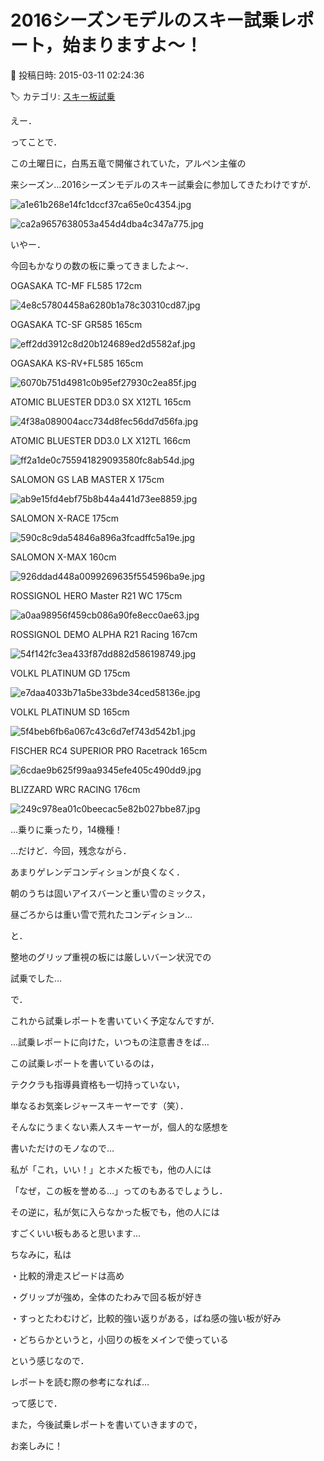 # 2016シーズンモデルのスキー試乗レポート，始まりますよ～！

📅 投稿日時: 2015-03-11 02:24:36

🏷️ カテゴリ: [スキー板試乗](c0bd8048615710cee890e403a36cc9a2b.md)

えー．


ってことで．


この土曜日に，白馬五竜で開催されていた，アルペン主催の


来シーズン…2016シーズンモデルのスキー試乗会に参加してきたわけですが．




![a1e61b268e14fc1dccf37ca65e0c4354.jpg](images/a1e61b268e14fc1dccf37ca65e0c4354.jpg)









![ca2a9657638053a454d4dba4c347a775.jpg](images/ca2a9657638053a454d4dba4c347a775.jpg)







いやー．


今回もかなりの数の板に乗ってきましたよ～．





OGASAKA TC-MF FL585 172cm




![4e8c57804458a6280b1a78c30310cd87.jpg](images/4e8c57804458a6280b1a78c30310cd87.jpg)







OGASAKA TC-SF GR585 165cm




![eff2dd3912c8d20b124689ed2d5582af.jpg](images/eff2dd3912c8d20b124689ed2d5582af.jpg)







OGASAKA KS-RV+FL585 165cm




![6070b751d4981c0b95ef27930c2ea85f.jpg](images/6070b751d4981c0b95ef27930c2ea85f.jpg)







ATOMIC BLUESTER DD3.0 SX X12TL 165cm




![4f38a089004acc734d8fec56dd7d56fa.jpg](images/4f38a089004acc734d8fec56dd7d56fa.jpg)







ATOMIC BLUESTER DD3.0 LX X12TL 166cm




![ff2a1de0c755941829093580fc8ab54d.jpg](images/ff2a1de0c755941829093580fc8ab54d.jpg)







SALOMON GS LAB MASTER X 175cm




![ab9e15fd4ebf75b8b44a441d73ee8859.jpg](images/ab9e15fd4ebf75b8b44a441d73ee8859.jpg)







SALOMON X-RACE 175cm




![590c8c9da54846a896a3fcadffc5a19e.jpg](images/590c8c9da54846a896a3fcadffc5a19e.jpg)







SALOMON X-MAX 160cm




![926ddad448a0099269635f554596ba9e.jpg](images/926ddad448a0099269635f554596ba9e.jpg)







ROSSIGNOL HERO Master R21 WC 175cm




![a0aa98956f459cb086a90fe8ecc0ae63.jpg](images/a0aa98956f459cb086a90fe8ecc0ae63.jpg)







ROSSIGNOL DEMO ALPHA R21 Racing 167cm




![54f142fc3ea433f87dd882d586198749.jpg](images/54f142fc3ea433f87dd882d586198749.jpg)







VOLKL PLATINUM GD 175cm




![e7daa4033b71a5be33bde34ced58136e.jpg](images/e7daa4033b71a5be33bde34ced58136e.jpg)







VOLKL PLATINUM SD 165cm




![5f4beb6fb6a067c43c6d7ef743d542b1.jpg](images/5f4beb6fb6a067c43c6d7ef743d542b1.jpg)







FISCHER RC4 SUPERIOR PRO Racetrack 165cm




![6cdae9b625f99aa9345efe405c490dd9.jpg](images/6cdae9b625f99aa9345efe405c490dd9.jpg)







BLIZZARD WRC RACING 176cm




![249c978ea01c0beecac5e82b027bbe87.jpg](images/249c978ea01c0beecac5e82b027bbe87.jpg)







…乗りに乗ったり，14機種！





…だけど．今回，残念ながら．


あまりゲレンデコンディションが良くなく．


朝のうちは固いアイスバーンと重い雪のミックス，


昼ごろからは重い雪で荒れたコンディション…


と．


整地のグリップ重視の板には厳しいバーン状況での


試乗でした…





で．


これから試乗レポートを書いていく予定なんですが．


…試乗レポートに向けた，いつもの注意書きをば…





この試乗レポートを書いているのは，


テククラも指導員資格も一切持っていない，


単なるお気楽レジャースキーヤーです（笑）．


そんなにうまくない素人スキーヤーが，個人的な感想を


書いただけのモノなので…


私が「これ，いい！」とホメた板でも，他の人には


「なぜ，この板を誉める…」ってのもあるでしょうし．


その逆に，私が気に入らなかった板でも，他の人には


すごくいい板もあると思います…





ちなみに，私は


・比較的滑走スピードは高め


・グリップが強め，全体のたわみで回る板が好き


・すっとたわむけど，比較的強い返りがある，ばね感の強い板が好み


・どちらかというと，小回りの板をメインで使っている


という感じなので．


レポートを読む際の参考になれば…





って感じで．


また，今後試乗レポートを書いていきますので，


お楽しみに！
